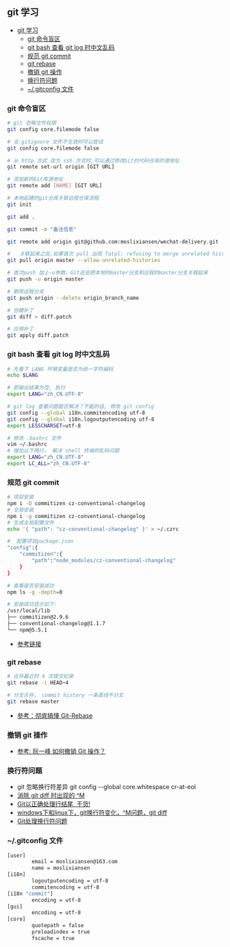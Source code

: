 ## git 学习

<!-- @import "[TOC]" {cmd="toc" depthFrom=1 depthTo=6 orderedList=false} -->

<!-- code_chunk_output -->

- [git 学习](#git-学习)
  - [git 命令盲区](#git-命令盲区)
  - [git bash 查看 git log 时中文乱码](#git-bash-查看-git-log-时中文乱码)
  - [规范 git commit](#规范-git-commit)
  - [git rebase](#git-rebase)
  - [撤销 git 操作](#撤销-git-操作)
  - [换行符问题](#换行符问题)
  - [~/.gitconfig 文件](#~gitconfig-文件)

<!-- /code_chunk_output -->

### git 命令盲区

```bash
# git 忽略文件权限
git config core.filemode false

# 当.gitignore 文件不生效时可以尝试
git config core.filemode false

# 从 http 方式 改为 ssh 方式时,可以通过修改Git的代码仓库的源地址
git remote set-url origin [GIT URL]

# 添加新的Git库源地址
git remote add [NAME] [GIT URL]

# 本地起建的git仓库关联远程仓库流程
git init

git add .

git commit -m "备注信息"

git remote add origin git@github.com:moslixiansen/wechat-delivery.git

#   关联起来之后,如果首次 pull 出现 fatal: refusing to merge unrelated histories 错误, 则执行以下语句
git pull origin master --allow-unrelated-histories

# 首次push 加上-u参数，Git还会把本地的master分支和远程的master分支关联起来
git push -u origin master

# 删除远程分支
git push origin --delete origin_branch_name

# 创建补丁
git diff > diff.patch

# 应用补丁
git apply diff.patch
```

### git bash 查看 git log 时中文乱码

```bash
# 先看下 LANG 环境变量是否为统一字符编码
echo $LANG

# 若输出结果为空, 执行
export LANG="zh_CN.UTF-8"

# git log 查看问题能否解决？不能的话, 修改 git config
git config --global i18n.commitencoding utf-8
git config --global i18n.logoutputencoding utf-8
export LESSCHARSET=utf-8

# 修改 .bashrc 文件
vim ~/.bashrc
# 增加以下两行， 解决 shell 终端的乱码问题
export LANG="zh_CN.UTF-8"
export LC_ALL="zh_CN.UTF-8"
```

### 规范 git commit

```bash
# 项目安装
npm i -D commitizen cz-conventional-changelog
# 全局安装
npm i -g commitizen cz-conventional-changelog
# 生成全局配置文件
echo '{ "path": "cz-conventional-changelog" }' > ~/.czrc

#  配置项目package.json
"config":{
    "commitizen":{
        "path":"node_modules/cz-conventional-changelog"
    }
}

# 查看是否安装成功
npm ls -g -depth=0

# 安装成功显示如下:
/usr/local/lib
├── commitizen@2.9.6
├── conventional-changelog@1.1.7
└── npm@5.5.1
```

- [参考链接](https://juejin.cn/post/6844904025868271629)

### git rebase

```bash
# 合并最近的 4 次提交纪录
git rebase -i HEAD~4

# 分支合并， commit history 一条直线不分叉
git rebase master
```

- [參考：彻底搞懂 Git-Rebase](http://jartto.wang/2018/12/11/git-rebase/)

### 撤销 git 操作

- [参考: 阮一峰 如何撤销 Git 操作？](http://www.ruanyifeng.com/blog/2019/12/git-undo.html)

### 换行符问题

- git 忽略换行符差异  git config --global core.whitespace cr-at-eol
- [消除 git diff 时出现的 ^M](https://www.jianshu.com/p/8e0f21386d06)
- [Git以正确处理行结尾, 干货!](https://help.github.com/en/articles/configuring-git-to-handle-line-endings)
- [windows下和linux下，git换行符变化，^M问题，git diff](https://www.iteye.com/blog/fantaxy025025-2287251)
- [Git处理换行符问题](https://blog.csdn.net/github_30605157/article/details/56680990)

### ~/.gitconfig 文件

```bash
[user]
        email = moslixiansen@163.com
        name = moslixiansen
[i18n]
        logoutputencoding = utf-8
        commitencoding = utf-8
[i18n "commit"]
        encoding = utf-8
[gui]
        encoding = utf-8
[core]
        quotepath = false
        preloadindex = true
        fscache = true
```